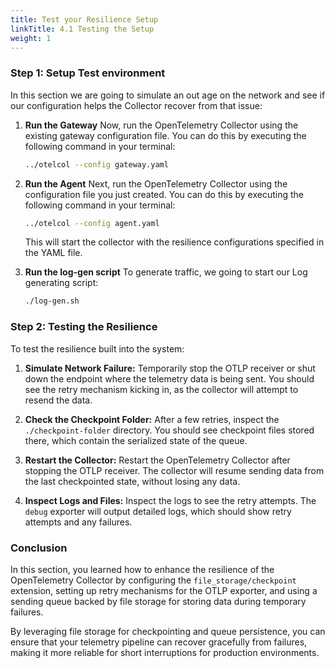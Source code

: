 ```yaml
---
title: Test your Resilience Setup
linkTitle: 4.1 Testing the Setup
weight: 1
---
```


### Step 1: Setup Test environment

In this section we are going to  simulate an out age on the network and see if our configuration  helps the Collector recover from that issue:

1. **Run the Gateway**
   Now, run the OpenTelemetry Collector using the existing gateway configuration file. You can do this by executing the following command in your terminal:

   ```bash
   ../otelcol --config gateway.yaml
   ```

2. **Run the Agent**
   Next, run the OpenTelemetry Collector using the configuration file you just created. You can do this by executing the following command in your terminal:

   ```bash
   ../otelcol --config agent.yaml
   ```

   This will start the collector with the resilience configurations specified in the YAML file.

3. **Run the log-gen script**
To generate traffic, we going to start our Log generating script:  

   ```bash
   ./log-gen.sh 
   ```

### Step 2: Testing the Resilience

To test the resilience built into the system:

1. **Simulate Network Failure:**
   Temporarily stop the OTLP receiver or shut down the endpoint where the telemetry data is being sent. You should see the retry mechanism kicking in, as the collector will attempt to resend the data.

2. **Check the Checkpoint Folder:**
   After a few retries, inspect the `./checkpoint-folder` directory. You should see checkpoint files stored there, which contain the serialized state of the queue.

3. **Restart the Collector:**
   Restart the OpenTelemetry Collector after stopping the OTLP receiver. The collector will resume sending data from the last checkpointed state, without losing any data.

4. **Inspect Logs and Files:**
   Inspect the logs to see the retry attempts. The `debug` exporter will output detailed logs, which should show retry attempts and any failures.

### Conclusion

In this section, you learned how to enhance the resilience of the OpenTelemetry Collector by configuring the `file_storage/checkpoint` extension, setting up retry mechanisms for the OTLP exporter, and using a sending queue backed by file storage for storing data during temporary failures.

By leveraging file storage for checkpointing and queue persistence, you can ensure that your telemetry pipeline can recover gracefully from failures, making it more reliable for  short interruptions for production environments.
